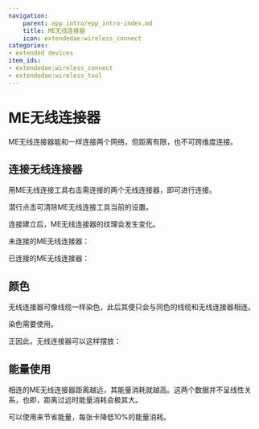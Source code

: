 ```yaml
---
navigation:
    parent: epp_intro/epp_intro-index.md
    title: ME无线连接器
    icon: extendedae:wireless_connect
categories:
- extended devices
item_ids:
- extendedae:wireless_connect
- extendedae:wireless_tool
---
```


# ME无线连接器

<Row gap="20">
<BlockImage id="extendedae:wireless_connect" scale="6"></BlockImage>
<ItemImage id="extendedae:wireless_tool" scale="6"></ItemImage>
</Row>

ME无线连接器能和<ItemLink id="ae2:quantum_link" />一样连接两个网络，但距离有限，也不可跨维度连接。

## 连接无线连接器

用ME无线连接工具右击需连接的两个无线连接器，即可进行连接。

潜行点击可清除ME无线连接工具当前的设置。

连接建立后，ME无线连接器的纹理会发生变化。

未连接的ME无线连接器：

<GameScene zoom="5" background="transparent">
  <ImportStructure src="../structure/wireless_connector_off.snbt"></ImportStructure>
</GameScene>

已连接的ME无线连接器：

<GameScene zoom="5" background="transparent">
  <ImportStructure src="../structure/wireless_connector_on.snbt"></ImportStructure>
</GameScene>

## 颜色

无线连接器可像线缆一样染色，此后其便只会与同色的线缆和无线连接器相连。

染色需要使用<ItemLink id="ae2:color_applicator" />。

正因此，无线连接器可以这样摆放：

<GameScene zoom="3" background="transparent" interactive={true}>
  <ImportStructure src="../structure/wireless_connector_setup.snbt"></ImportStructure>
</GameScene>

## 能量使用

相连的ME无线连接器距离越远，其能量消耗就越高。这两个数据并不呈线性关系，也即，距离过远时能量消耗会极其大。

可以使用<ItemLink id="ae2:energy_card" />来节省能量，每张卡降低10%的能量消耗。

